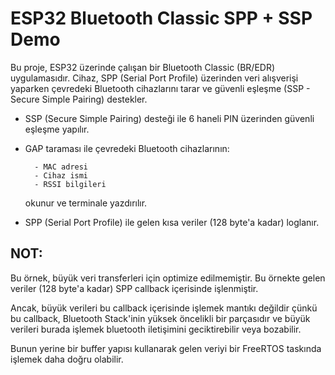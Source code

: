 # ESP32 Bluetooth Classic SPP + SSP Demo

Bu proje, ESP32 üzerinde çalışan bir Bluetooth Classic (BR/EDR) uygulamasıdır. Cihaz, SPP (Serial Port Profile) üzerinden veri alışverişi yaparken çevredeki Bluetooth cihazlarını tarar ve güvenli eşleşme (SSP - Secure Simple Pairing) destekler.

- SSP (Secure Simple Pairing) desteği ile 6 haneli PIN üzerinden güvenli eşleşme yapılır.

- GAP taraması ile çevredeki Bluetooth cihazlarının:

        - MAC adresi
        - Cihaz ismi
        - RSSI bilgileri

    okunur ve terminale yazdırılır.

- SPP (Serial Port Profile) ile gelen kısa veriler (128 byte'a kadar) loglanır.

## NOT:
Bu örnek, büyük veri transferleri için optimize edilmemiştir. Bu örnekte gelen veriler (128 byte'a kadar) SPP callback içerisinde işlenmiştir.

Ancak, büyük verileri bu callback içerisinde işlemek mantıkı değildir çünkü bu callback, Bluetooth Stack'inin yüksek öncelikli bir parçasıdır ve büyük verileri burada işlemek bluetooth iletişimini geciktirebilir veya bozabilir.

Bunun yerine bir buffer yapısı kullanarak gelen veriyi bir FreeRTOS taskında işlemek daha doğru olabilir.